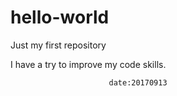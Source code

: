 # hello-world
Just my first repository

I have a try to improve my code skills.

                          date:20170913

